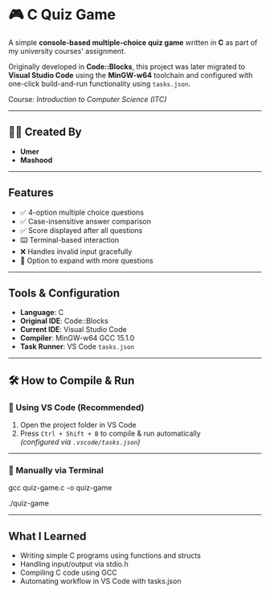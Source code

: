 # 🎮 C Quiz Game

A simple **console-based multiple-choice quiz game** written in **C** as part of my university courses' assignment.

Originally developed in **Code::Blocks**, this project was later migrated to **Visual Studio Code** using the **MinGW-w64** toolchain and configured with one-click build-and-run functionality using `tasks.json`.

Course: *Introduction to Computer Science (ITC)*

---

## 👨‍💻 Created By

- **Umer**  
- **Mashood**

---

## Features

- ✅ 4-option multiple choice questions  
- ✅ Case-insensitive answer comparison  
- ✅ Score displayed after all questions  
- ⌨️ Terminal-based interaction  
- ❌ Handles invalid input gracefully  
- 🔁 Option to expand with more questions  

---

## Tools & Configuration

- **Language**: C  
- **Original IDE**: Code::Blocks  
- **Current IDE**: Visual Studio Code  
- **Compiler**: MinGW-w64 GCC 15.1.0  
- **Task Runner**: VS Code `tasks.json`  

---

## 🛠️ How to Compile & Run

### 🔹 Using VS Code (Recommended)

1. Open the project folder in VS Code  
2. Press `Ctrl + Shift + B` to compile & run automatically  
   *(configured via `.vscode/tasks.json`)*

---

### 🔹 Manually via Terminal

gcc quiz-game.c -o quiz-game

./quiz-game

---

##  What I Learned

- Writing simple C programs using functions and structs
- Handling input/output via stdio.h
- Compiling C code using GCC
- Automating workflow in VS Code with tasks.json
